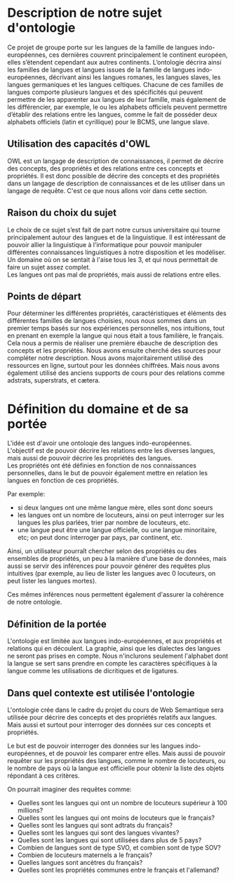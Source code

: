 # Description de notre sujet d'ontologie

Ce projet de groupe porte sur les langues de la famille de langues indo-européennes, ces dernières couvrent principalement le continent européen, elles s’étendent cependant aux autres continents. L’ontologie décrira ainsi les familles de langues et langues issues de la famille de langues indo-européennes, décrivant ainsi les langues romanes, les langues slaves, les langues germaniques et les langues celtiques. Chacune de ces familles de langues comporte plusieurs langues et des spécificités qui peuvent permettre de les apparenter aux langues de leur famille, mais également de les différencier, par exemple, le ou les alphabets officiels peuvent permettre d’établir des relations entre les langues, comme le fait de posséder deux alphabets officiels (latin et cyrillique) pour le BCMS, une langue slave.

## Utilisation des capacités d'OWL
OWL est un langage de description de connaissances, il permet de décrire des concepts, des propriétés et des relations entre ces concepts et propriétés. Il est donc possible de décrire des concepts et des propriétés dans un langage de description de connaissances et de les utiliser dans un langage de requête. C'est ce que nous allons voir dans cette section.

## Raison du choix du sujet  
Le choix de ce sujet s’est fait de part notre cursus universitaire qui tourne principalement autour des langues et de la linguistique. Il est intéressant de pouvoir allier la linguistique à l’informatique pour pouvoir manipuler différentes connaissances linguistiques à notre disposition et les modéliser.
Un domaine où on se sentait à l'aise tous les 3, et qui nous permettait de faire un sujet assez complet.  
Les langues ont pas mal de propriétés, mais aussi de relations entre elles.

## Points de départ
Pour déterminer les différentes propriétés, caractéristiques et éléments des différentes familles de langues choisies, nous nous sommes dans un premier temps basés sur nos expériences personnelles, nos intuitions, tout en prenant en exemple la langue qui nous était a tous familière, le français. Cela nous a permis de réaliser une première ébauche de description des concepts et les propriétés.
Nous avons ensuite cherché des sources pour compléter notre description. Nous avons majoritairement utilisé des ressources en ligne, surtout pour les données chiffrées. Mais nous avons également utilisé des anciens supports de cours pour des relations comme adstrats, superstrats, et cætera.


# Définition du domaine et de sa portée

L'idée est d'avoir une ontoloqie des langues indo-européennes.  
L'objectif est de pouvoir décrire les relations entre les diverses langues, mais aussi de pouvoir décrire les propriétés des langues.  
Les propriétés ont été définies en fonction de nos connaissances personnelles, dans le but de pouvoir également mettre en relation les langues en fonction de ces propriétés.  
  
Par exemple:  
- si deux langues ont une même langue mère, elles sont donc soeurs  
- les langues ont un nombre de locuteurs, ainsi on peut interroger sur les langues les plus parlées, trier par nombre de locuteurs, etc.  
- une langue peut être une langue officielle, ou une langue minoritaire, etc; on peut donc interroger par pays, par continent, etc.

Ainsi, un utilisateur pourraît chercher selon des propriétés ou des ensembles de propriétés, un peu à la manière d'une base de données, mais aussi se servir des inférences pour pouvoir générer des requêtes plus intuitives (par exemple, au lieu de lister les langues avec 0 locuteurs, on peut lister les langues mortes).

Ces mêmes inférences nous permettent également d'assurer la cohérence de notre ontologie.

## Définition de la portée
L'ontologie est limitée aux langues indo-européennes, et aux propriétés et relations qui en découlent.
La graphie, ainsi que les dialectes des langues ne seront pas prises en compte.
Nous n'inclurons seulement l'alphabet dont la langue se sert sans prendre en compte les caractères spécifiques à la langue comme les utilisations de dicritiques et de ligatures.


## Dans quel contexte est utilisée l'ontologie  
L'ontologie crée dans le cadre du projet du cours de Web Semantique sera utilisée pour décrire des concepts et des propriétés relatifs aux langues. Mais aussi et surtout pour interroger des données sur ces concepts et propriétés.  
  
Le but est de pouvoir interroger des données sur les langues indo-européennes, et de pouvoir les comparer entre elles. Mais aussi de pouvoir requêter sur les propriétés des langues, comme le nombre de locuteurs, ou le nombre de pays où la langue est officielle pour obtenir la liste des objets répondant à ces critères.  
  
On pourrait imaginer des requêtes comme:  
- Quelles sont les langues qui ont un nombre de locuteurs supérieur à 100 millions?  
- Quelles sont les langues qui ont moins de locuteurs que le français?  
- Quelles sont les langues qui sont adtrats du français?  
- Quelles sont les langues qui sont des langues vivantes?  
- Quelles sont les langues qui sont utilisées dans plus de 5 pays?  
- Combien de langues sont de type SVO, et combien sont de type SOV?  
- Combien de locuteurs maternels a le français?  
- Quelles langues sont ancètres du français?
- Quelles sont les propriétés communes entre le français et l'allemand?

